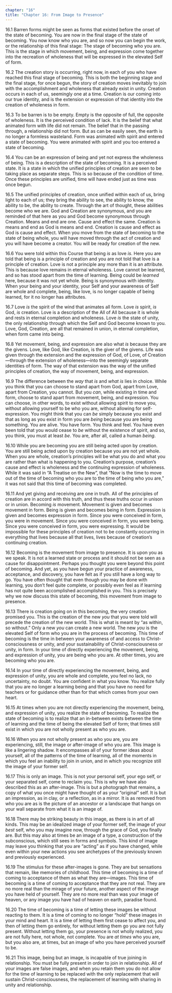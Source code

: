 ```yaml
---
chapter: "16"
title: "Chapter 16: From Image to Presence"
---
```


16.1 Barren forms might be seen as forms that existed before the onset
of the state of becoming. You are now in the final stage of the state of
becoming. You now know who you are, and so now you can begin the work,
or the relationship of this final stage: The stage of becoming who you
are. This is the stage in which movement, being, and expression come
together into the recreation of wholeness that will be expressed in the
elevated Self of form. 

16.2 The creation story is occurring, right now, in each of you who have
reached this final stage of becoming. This is both the beginning stage
and the final stage, for once begun, the story of creation moves
inevitably to join with the accomplishment and wholeness that already
exist in unity. Creation occurs in each of us, seemingly one at a time.
Creation is our coming into our true identity, and is the extension or
expression of that identity into the creation of wholeness in form. 

16.3 To be barren is to be empty. Empty is the opposite of full, the
opposite of wholeness. It is the perceived condition of lack. It is the
belief that what animated form with life did not remain. The belief that
in the passing through, a relationship did not form. But as can be
easily seen, the earth is no longer a formless wasteland. Form was
animated with spirit and entered a state of becoming. You were animated
with spirit and you too entered a state of becoming. 

16.4 You can be an expression of being and yet not express the wholeness
of being. This is a description of the state of becoming. It is a
perceived state. It is a state in which the unified principles of
creation are seen to be taking place as separate steps. This is so
because of the condition of time. Once these principles are unified,
time will have ended just as time was once begun. 

16.5 The unified principles of creation, once unified within each of us,
bring light to each of us; they bring the ability to see, the ability to
know, the ability to be, the ability to create. Through the art of
thought, these abilities become who we are. God and Creation are
synonymous, and you are reminded of that here as you and God become
synonymous through Creation. Means and end are one. Cause and effect the
same. Creation is means and end as God is means and end. Creation is
cause and effect as God is cause and effect. When you move from the
state of becoming to the state of being whole, you will have moved
through the act of creation and you will have become a creator. You will
be ready for creation of the new. 

16.6 You were told within this Course that being *is* as love *is*.  Here
you are told that being is a principle of creation and you are not told
that love is a principle of creation. Love is not a principle any more
than it is an attribute. This is because love remains in eternal
wholeness. Love cannot be learned, and so has stood apart from the time
of learning. Being could be *learned* here, because it was not yet whole.
Being is synonymous with identity. When your being and your identity,
your Self and your awareness of Self are whole and complete, being, like
love, is no longer capable of being learned, for it no longer has
attributes.  

16.7 Love *is* the spirit of the wind that animates all form.  Love *is*
spirit, *is* God, *is* creation. Love is a description of the All of All
because it is whole and rests in eternal completion and wholeness.  Love
*is* the state of unity, the only relationship through which the Self and
God become known to you. Love, God, Creation, are all that remained in
union, in eternal completion, when form came into being. 

16.8 Yet movement, being, and expression are also what *is* because they
are the givens. Love, like God, like Creation, is the giver of the
givens. Life was given through the extension and the expression of God,
of Love, of Creation—through the extension of wholeness—into the
seemingly separate identities of form. The way of that extension was the
way of the unified principles of creation, the way of movement, being,
and expression.

16.9 The difference between the *way* that *is* and *what is* lies in choice.
While you think that you can choose to stand apart from God, apart from
Love, apart from Creation, you cannot. But you *can*, while existing in
time and form, choose to stand apart from movement, being, and
expression. You can choose, in other words, to exist without allowing
spirit to move you, without allowing yourself to be who you are, without
allowing for self-expression. You might think that you can *be* simply
because you exist and that as long as you exist in form you are *being*
because you are being something. You are alive. You have form. You think
and feel. You have even been told that you would cease to *be* without the
existence of spirit, and so, you think, you must at least *be*. You are,
after all, called a human *being*. 

16.10 While you are becoming you are still being acted upon by creation.
You are still being acted upon by creation because you are not yet
whole. When you are whole, creation’s principles will be what you do and
what you are rather than what is happening to you. Creation’s purpose,
creation’s cause and effect is wholeness and the continuing expression
of wholeness. While it was said in “A Treatise on the New”, that “Now is
the time to move out of the time of becoming who you are to the time of
being who you are,” it was not said that this time of becoming was
completed. 

16.11 And yet giving and receiving are one in truth. All of the
principles of creation are in accord with this truth, and thus these
truths occur in unison or in union. Becoming *is* movement. Movement is
given and becomes movement in form. Being is given and becomes being in
form. Expression is given and becomes expression in form. Since you were
conceived in form, you were in movement. Since you were conceived in
form, you were being. Since you were conceived in form, you were
expressing. It would be impossible for these principles of creation not
to be constantly occurring in everything that lives because all that
lives, lives because of creation’s continuing creation. 

16.12 Becoming is the movement from image to presence. It is upon you as
we speak. It is not a learned state or process and it should not be seen
as a cause for disappointment. Perhaps you thought you were beyond this
point of becoming. And yet, as you have begun your practice of
awareness, acceptance, and discovery, you have felt as if you still have
a long way to go. You have often thought that even though you may be
done with learning, you don’t feel quite complete, or possibly even feel
as if learning has not quite been accomplished accomplished in you. This
is precisely why we now discuss this state of becoming, this movement
from image to presence. 

16.13 There is creation going on in this becoming, the very creation
promised you.  This is the creation of the new *you* that you were told
will precede the creation of the new world. This is what is meant by “as
within, so without.” Only a new *you* can create a new world. The new *you*
is the elevated Self of form who you are in the process of becoming.
This time of becoming is the time in between your awareness of and
access to Christ-consciousness or unity, and your sustainability of
Christ-consciousness or unity, in form. In your time of directly
experiencing the movement, being, and expression of unity, you are being
who you are. At other times, you are becoming who you are. 

16.14 In your time of directly experiencing the movement, being, and
expression of unity, you are whole and complete, you feel no lack, no
uncertainty, no doubt. You are confident in what you know. You realize
fully that you are no longer a learning being and that you have no need
for teachers or for guidance other than for that which comes from your
own heart.

16.15 At times when you are not directly experiencing the movement,
being, and expression of unity, you realize the state of becoming. To
realize the state of becoming is to realize that an in-between exists
between the time of learning and the time of being the elevated Self of
form; that times still exist in which you are not wholly present as who
you are. 

16.16 When you are not wholly present as who you are, you are
experiencing, still, the image or after-image of who you are. This image
is like a lingering shadow. It encompasses all of your former ideas
about yourself, all of the patterns of the time of learning, all of the
moments in which you feel an inability to join in union, and in which
you recognize still the image of your former self. 

16.17 This is only an image. This is not your personal self, your ego
self, or your separated self, come to reclaim you. This is why we have
also described this as an after-image. This is but a photograph that
remains, a copy of what you once might have thought of as your
“original” self. It is but an impression, as in clay, or a reflection,
as in a mirror. It is as removed from who you are as is the picture of
an ancestor or a landscape that hangs on your wall separate from what it
is an image of. 

16.18 There may be striking beauty in this image, as there is in art of
all kinds.  This may be an idealized image of your former self, the
image of your *best* self, who you may imagine now, through the grace of
God, you finally are. But this may also at times be an image of a type,
a construction of the subconscious, which still sees in forms and
symbols.  This kind of image may leave you thinking that you are
“acting” as if you have changed, while even within your new actions you
see archetypes of the previously known and previously experienced. 

16.19 The stimulus for these after-images is gone. They are but
sensations that remain, like memories of childhood. This time of
becoming is a time of coming to acceptance of them as what they
are—images. This time of becoming is a time of coming to acceptance that
they are not real. They are no more real than the mirage of your future,
another aspect of the image you have held of yourself. They are no more
real than was your image of heaven, or any image you have had of heaven
on earth, paradise found.

16.20 The time of becoming is a time of letting these images be without
reacting to them. It is a time of coming to no longer “hold” these
images in your mind and heart. It is a time of letting them first cease
to affect you, and then of letting them go entirely, for without letting
them go you are not fully present. Without letting them go, your
presence is not wholly realized, you are not fully here, not whole, not
complete. You are *at times* who you are, but you also are, at times, but
an image of who you have perceived yourself to be. 

16.21 This image, being but an image, is incapable of true joining in
relationship. You must be fully present in order to join in
relationship. All of your images are false images, and when you retain
them you do not allow for the time of learning to be replaced with the
only replacement that will sustain Christ-consciousness, the replacement
of learning with sharing in unity and relationship.

